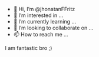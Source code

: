 - 👋 Hi, I’m @jhonatanFFritz
- 👀 I’m interested in ...
- 🌱 I’m currently learning ...
- 💞️ I’m looking to collaborate on ...
- 📫 How to reach me ...

<!---
jhonatanFFritz/jhonatanFFritz is a ✨ special ✨ repository because its `README.md` (this file) appears on your GitHub profile.
You can click the Preview link to take a look at your changes.
--->I am fantastic bro ;)
